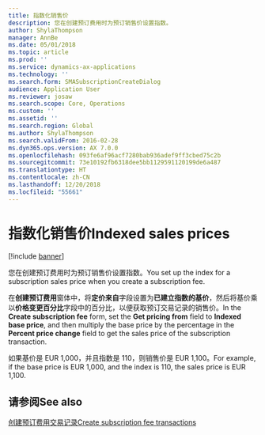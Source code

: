 ```yaml
---
title: 指数化销售价
description: 您在创建预订费用时为预订销售价设置指数。
author: ShylaThompson
manager: AnnBe
ms.date: 05/01/2018
ms.topic: article
ms.prod: ''
ms.service: dynamics-ax-applications
ms.technology: ''
ms.search.form: SMASubscriptionCreateDialog
audience: Application User
ms.reviewer: josaw
ms.search.scope: Core, Operations
ms.custom: ''
ms.assetid: ''
ms.search.region: Global
ms.author: ShylaThompson
ms.search.validFrom: 2016-02-28
ms.dyn365.ops.version: AX 7.0.0
ms.openlocfilehash: 093fe6af96acf7280bab936adef9ff3cbed75c2b
ms.sourcegitcommit: 73e10192fb6318dee5bb1129591120199de6a487
ms.translationtype: HT
ms.contentlocale: zh-CN
ms.lasthandoff: 12/20/2018
ms.locfileid: "55661"
---
```

# <a name="indexed-sales-prices"></a><span data-ttu-id="6d789-103">指数化销售价</span><span class="sxs-lookup"><span data-stu-id="6d789-103">Indexed sales prices</span></span>  

[!include [banner](../includes/banner.md)]


<span data-ttu-id="6d789-104">您在创建预订费用时为预订销售价设置指数。</span><span class="sxs-lookup"><span data-stu-id="6d789-104">You set up the index for a subscription sales price when you create a subscription fee.</span></span>

<span data-ttu-id="6d789-105">在**创建预订费用**窗体中，将**定价来自**字段设置为**已建立指数的基价**，然后将基价乘以**价格变更百分比**字段中的百分比，以便获取预订交易记录的销售价。</span><span class="sxs-lookup"><span data-stu-id="6d789-105">In the **Create subscription fee** form, set the **Get pricing from** field to **Indexed base price**, and then multiply the base price by the percentage in the **Percent price change** field to get the sales price of the subscription transaction.</span></span>

<span data-ttu-id="6d789-106">如果基价是 EUR 1,000，并且指数是 110，则销售价是 EUR 1,100。</span><span class="sxs-lookup"><span data-stu-id="6d789-106">For example, if the base price is EUR 1,000, and the index is 110, the sales price is EUR 1,100.</span></span>

## <a name="see-also"></a><span data-ttu-id="6d789-107">请参阅</span><span class="sxs-lookup"><span data-stu-id="6d789-107">See also</span></span>

[<span data-ttu-id="6d789-108">创建预订费用交易记录</span><span class="sxs-lookup"><span data-stu-id="6d789-108">Create subscription fee transactions</span></span>](create-subscription-fee-transactions.md)

  


